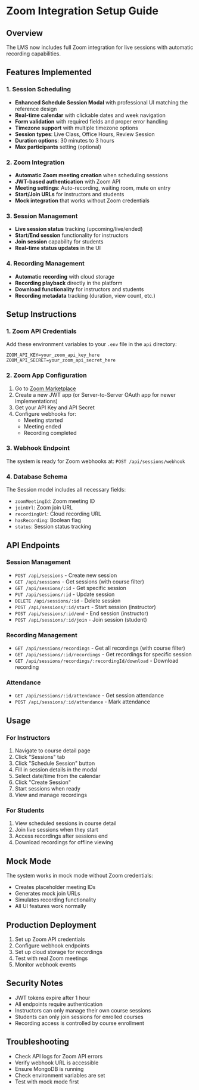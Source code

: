 # Zoom Integration Setup Guide

## Overview
The LMS now includes full Zoom integration for live sessions with automatic recording capabilities.

## Features Implemented

### 1. Session Scheduling
- **Enhanced Schedule Session Modal** with professional UI matching the reference design
- **Real-time calendar** with clickable dates and week navigation
- **Form validation** with required fields and proper error handling
- **Timezone support** with multiple timezone options
- **Session types**: Live Class, Office Hours, Review Session
- **Duration options**: 30 minutes to 3 hours
- **Max participants** setting (optional)

### 2. Zoom Integration
- **Automatic Zoom meeting creation** when scheduling sessions
- **JWT-based authentication** with Zoom API
- **Meeting settings**: Auto-recording, waiting room, mute on entry
- **Start/Join URLs** for instructors and students
- **Mock integration** that works without Zoom credentials

### 3. Session Management
- **Live session status** tracking (upcoming/live/ended)
- **Start/End session** functionality for instructors
- **Join session** capability for students
- **Real-time status updates** in the UI

### 4. Recording Management
- **Automatic recording** with cloud storage
- **Recording playback** directly in the platform
- **Download functionality** for instructors and students
- **Recording metadata** tracking (duration, view count, etc.)

## Setup Instructions

### 1. Zoom API Credentials
Add these environment variables to your `.env` file in the `api` directory:

```env
ZOOM_API_KEY=your_zoom_api_key_here
ZOOM_API_SECRET=your_zoom_api_secret_here
```

### 2. Zoom App Configuration
1. Go to [Zoom Marketplace](https://marketplace.zoom.us/)
2. Create a new JWT app (or Server-to-Server OAuth app for newer implementations)
3. Get your API Key and API Secret
4. Configure webhooks for:
   - Meeting started
   - Meeting ended
   - Recording completed

### 3. Webhook Endpoint
The system is ready for Zoom webhooks at: `POST /api/sessions/webhook`

### 4. Database Schema
The Session model includes all necessary fields:
- `zoomMeetingId`: Zoom meeting ID
- `joinUrl`: Zoom join URL
- `recordingUrl`: Cloud recording URL
- `hasRecording`: Boolean flag
- `status`: Session status tracking

## API Endpoints

### Session Management
- `POST /api/sessions` - Create new session
- `GET /api/sessions` - Get sessions (with course filter)
- `GET /api/sessions/:id` - Get specific session
- `PUT /api/sessions/:id` - Update session
- `DELETE /api/sessions/:id` - Delete session
- `POST /api/sessions/:id/start` - Start session (instructor)
- `POST /api/sessions/:id/end` - End session (instructor)
- `POST /api/sessions/:id/join` - Join session (student)

### Recording Management
- `GET /api/sessions/recordings` - Get all recordings (with course filter)
- `GET /api/sessions/:id/recordings` - Get recordings for specific session
- `GET /api/sessions/recordings/:recordingId/download` - Download recording

### Attendance
- `GET /api/sessions/:id/attendance` - Get session attendance
- `POST /api/sessions/:id/attendance` - Mark attendance

## Usage

### For Instructors
1. Navigate to course detail page
2. Click "Sessions" tab
3. Click "Schedule Session" button
4. Fill in session details in the modal
5. Select date/time from the calendar
6. Click "Create Session"
7. Start sessions when ready
8. View and manage recordings

### For Students
1. View scheduled sessions in course detail
2. Join live sessions when they start
3. Access recordings after sessions end
4. Download recordings for offline viewing

## Mock Mode
The system works in mock mode without Zoom credentials:
- Creates placeholder meeting IDs
- Generates mock join URLs
- Simulates recording functionality
- All UI features work normally

## Production Deployment
1. Set up Zoom API credentials
2. Configure webhook endpoints
3. Set up cloud storage for recordings
4. Test with real Zoom meetings
5. Monitor webhook events

## Security Notes
- JWT tokens expire after 1 hour
- All endpoints require authentication
- Instructors can only manage their own course sessions
- Students can only join sessions for enrolled courses
- Recording access is controlled by course enrollment

## Troubleshooting
- Check API logs for Zoom API errors
- Verify webhook URL is accessible
- Ensure MongoDB is running
- Check environment variables are set
- Test with mock mode first
